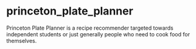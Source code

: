 # princeton_plate_planner
Princeton Plate Planner is a recipe recommender targeted towards independent students or just generally people who need to cook food for themselves. 
